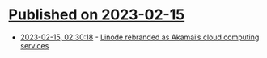 # [Published on 2023-02-15](index.md)

* [2023-02-15, 02:30:18](https://news.ycombinator.com/item?id=34799273) - [Linode rebranded as Akamai’s cloud computing services](https://www.linode.com/blog/linode/a-bold-new-approach-to-the-cloud/)
